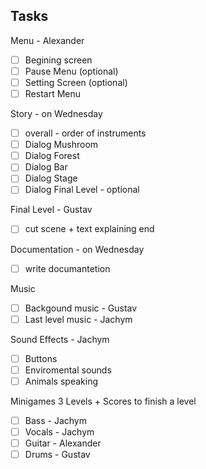 ## Tasks
Menu - Alexander
- [ ] Begining screen
- [ ] Pause Menu (optional)
- [ ] Setting Screen (optional)
- [ ] Restart Menu

Story - on Wednesday

- [ ] overall - order of instruments
- [ ] Dialog Mushroom
- [ ] Dialog Forest
- [ ] Dialog Bar
- [ ] Dialog Stage
- [ ] Dialog Final Level - optional

Final Level - Gustav
- [ ] cut scene + text explaining end

Documentation - on Wednesday
- [ ] write documantetion

Music

- [ ] Backgound music - Gustav
- [ ] Last level music - Jachym

Sound Effects - Jachym

- [ ] Buttons
- [ ] Enviromental sounds
- [ ] Animals speaking

Minigames 3 Levels + Scores to finish a level

- [ ] Bass - Jachym
- [ ] Vocals - Jachym
- [ ] Guitar - Alexander
- [ ] Drums - Gustav
